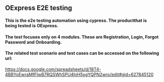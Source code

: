 ## OExpress E2E testing

#### This is the e2e testing automation using cypress. The productthat is being tested is OExpress.
#### The test focuses only on 4 modules. These are Registration, Login, Forgot Password and Onboarding.
#### The related test scenario and test cases can be accessed on the following url:
https://docs.google.com/spreadsheets/d/18T4-4BBYoEwraMfFlwB7RQSWhSPU4hjH5sgYQPN2wro/edit#gid=627845120